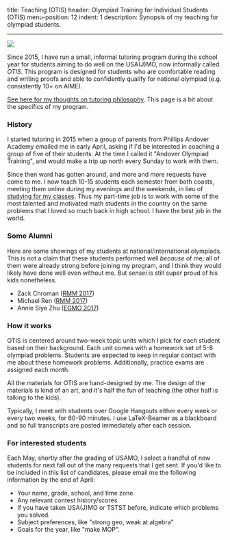title: Teaching (OTIS)
header: Olympiad Training for Individual Students (OTIS)
menu-position: 12
indent: 1
description: Synopsis of my teaching for olympiad students.

---

<img src="static/calvin-education.gif" />

Since 2015, I have run a small,
informal tutoring program during the school year
for students aiming to do well on the USA(J)MO,
now informally called *OTIS*.
This program is designed for students who are
comfortable reading and writing proofs
and able to confidently qualify for national olympiad
(e.g. consistently 10+ on AIME).

[See here for my thoughts on tutoring philosophy][tutor].
This page is a bit about the specifics of my program.

### History
I started tutoring in 2015 when a group of parents
from Phillips Andover Academy emailed me in early April,
asking if I'd be interested in coaching a group of five of their students.
At the time I called it "Andover Olympiad Training",
and would make a trip up north every Sunday to work with them.

Since then word has gotten around,
and more and more requests have come to me.
I now teach 10-15 students each semester from both coasts,
meeting them online during my evenings and the weekends,
in lieu of [studying for my classes][gir].
Thus my part-time job is to work with some of the
most talented and motivated math students in the country
on the same problems that I loved so much back in high school.
I have the best job in the world.

### Some Alumni
Here are some showings of my students at national/international olympiads.
This is not a claim that these students performed well *because* of me;
all of them were already strong before joining my program,
and I think they would likely have done well even without me.
But *sensei* is still super proud of his kids nonetheless.

+ Zack Chroman ([RMM 2017](http://rmms.lbi.ro/rmm2017/index.php?id=results_math))
+ Michael Ren ([RMM 2017](http://rmms.lbi.ro/rmm2017/index.php?id=results_math))
+ Annie Siye Zhu ([EGMO 2017](https://www.egmo.org/registration/2017/person212))

### How it works
OTIS is centered around two-week topic units
which I pick for each student based on their background.
Each unit comes with a homework set of 5-8 olympiad problems.
Students are expected to keep in regular contact with me
about these homework problems.
Additionally, practice exams are assigned each month.

All the materials for OTIS are hand-designed by me.
The design of the materials is kind of an art,
and it's half the fun of teaching
(the other half is talking to the kids).

Typically, I meet with students over Google Hangouts
either every week or every two weeks, for 60-90 minutes.
I use LaTeX-Beamer as a blackboard and so full transcripts are posted
immediately after each session.

### For interested students
Each May, shortly after the grading of USAMO,
I select a handful of new students for next fall
out of the many requests that I get sent.
If you'd like to be included in this list of candidates,
please email me the following information by the end of April:

* Your name, grade, school, and time zone
* Any relevant contest history/scores
* If you have taken USA(J)MO or TSTST before, indicate which problems you solved.
* Subject preferences, like "strong geo, weak at algebra"
* Goals for the year, like "make MOP".

[tutor]: https://usamo.wordpress.com/2016/02/07/stop-paying-me-per-hour/
[geombook]: geombook.html
[gir]: http://catalog.mit.edu/mit/undergraduate-education/general-institute-requirements/
